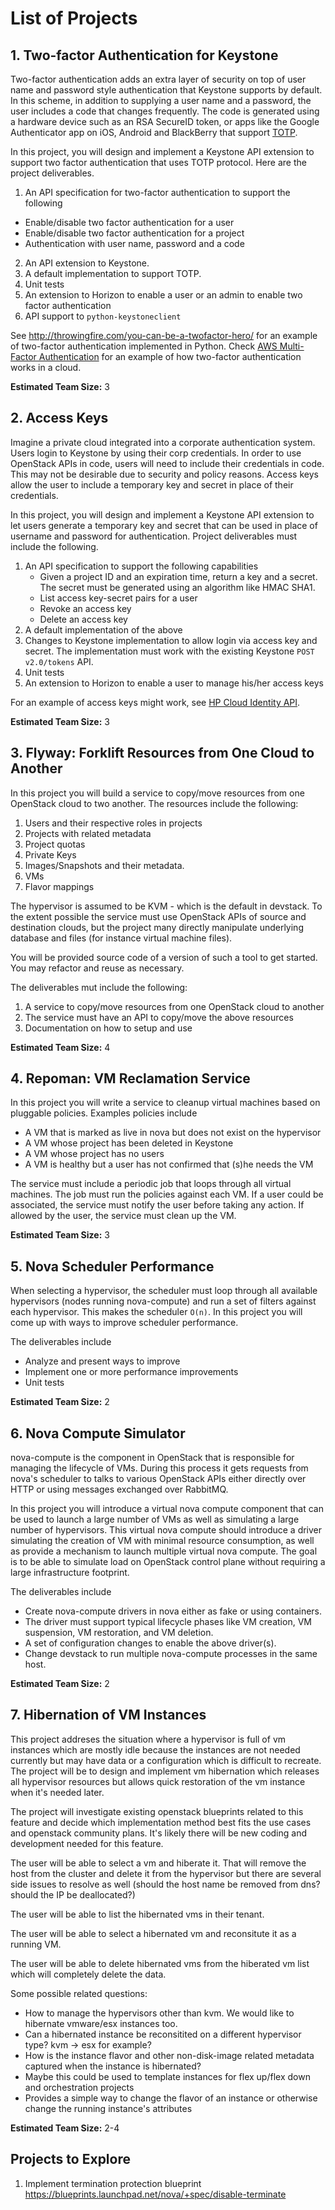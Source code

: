 # List of Projects

## 1. Two-factor Authentication for Keystone

Two-factor authentication adds an extra layer of security on top of user name
and password style authentication that Keystone supports by default. In this
scheme, in addition to supplying a user name and a password,
the user includes a code that changes frequently. The code is generated using
 a hardware device such as an RSA SecureID token, or apps like the Google
 Authenticator app on iOS, Android and BlackBerry that support
[TOTP](http://tools.ietf.org/html/rfc6238).

In this project, you will design and implement a Keystone API extension to
support two factor authentication that uses TOTP protocol. Here
are the project deliverables.

1. An API specification for two-factor authentication to support the following
  * Enable/disable two factor authentication for a user
  * Enable/disable two factor authentication for a project
  * Authentication with user name, password and a code
2. An API extension to Keystone.
3. A default implementation to support TOTP.
3. Unit tests
4. An extension to Horizon to enable a user or an admin to enable two
factor authentication
4. API support to `python-keystoneclient`

See http://throwingfire.com/you-can-be-a-twofactor-hero/ for an
example of two-factor authentication implemented in Python. Check
[AWS Multi-Factor Authentication](http://aws.amazon.com/iam/details/mfa/) for
 an example of how two-factor authentication works in a cloud.

**Estimated Team Size:** 3

## 2. Access Keys

Imagine a private cloud integrated into a corporate authentication system. 
Users login to Keystone by using their corp credentials. In order to
use OpenStack APIs in code, users will need to include their credentials in
code. This may not be desirable due to security and policy reasons. Access 
keys allow the user to include a temporary key and secret in place of their 
credentials.

In this project, you will design and implement a Keystone API extension to
let users generate a temporary key and secret that can be used in place of
username and password for authentication. Project deliverables must include
the following.

1. An API specification to support the following capabilities
   * Given a project ID and an expiration time, return a key and a secret.
   The secret must be generated using an algorithm like HMAC SHA1.
   * List access key-secret pairs for a user
   * Revoke an access key
   * Delete an access key
2. A default implementation of the above
3. Changes to Keystone implementation to allow login via access key and secret. 
   The implementation must work with the existing Keystone `POST v2.0/tokens` API.
4. Unit tests
5. An extension to Horizon to enable a user to manage his/her access keys

For an example of access keys might work, see
[HP Cloud Identity API](http://docs.hpcloud.com/api/identity).

**Estimated Team Size:** 3

## 3. Flyway: Forklift Resources from One Cloud to Another

In this project you will build a service to copy/move resources from one OpenStack 
cloud to two another. The resources include the following:

1. Users and their respective roles in projects
2. Projects with related metadata
3. Project quotas
4. Private Keys
5. Images/Snapshots and their metadata.
6. VMs
7. Flavor mappings

The hypervisor is assumed to be KVM - which is the default in devstack. To
the extent possible the service must use OpenStack APIs of source and
destination clouds, but the project many directly manipulate underlying
database and files (for instance virtual machine files).

You will be provided source code of a version of such a tool to get started.
You may refactor and reuse as necessary.

The deliverables mut include the following:

1. A service to copy/move resources from one OpenStack cloud to another
2. The service must have an API to copy/move the above resources
3. Documentation on how to setup and use

**Estimated Team Size:** 4

## 4. Repoman: VM Reclamation Service

In this project you will write a service to cleanup virtual machines based on
 pluggable policies. Examples policies include

- A VM that is marked as live in nova but does not exist on the hypervisor
- A VM whose project has been deleted in Keystone
- A VM whose project has no users
- A VM is healthy but a user has not confirmed that (s)he needs the VM

The service must include a periodic job that loops through all virtual
machines. The job must run the policies against each VM. If a user could be
associated, the service must notify the user before taking any action. If
allowed by the user, the service must clean up the VM.

**Estimated Team Size:** 3

## 5. Nova Scheduler Performance

When selecting a hypervisor, the scheduler must loop through all
available hypervisors (nodes running nova-compute) and run a set of
filters against each hypervisor. This makes the scheduler `O(n)`. In this
project you will come up with ways to improve scheduler performance.

The deliverables include

- Analyze and present ways to improve
- Implement one or more performance improvements
- Unit tests

**Estimated Team Size:** 2

## 6. Nova Compute Simulator

nova-compute is the component in OpenStack that is responsible for managing 
the lifecycle of VMs. During this process it gets requests from nova's 
scheduler to talks to various OpenStack APIs either directly over HTTP or 
using messages exchanged over RabbitMQ. 

In this project you will introduce a virtual nova compute component that can 
be used to launch a large number of VMs as well as simulating a large number 
of hypervisors. This virtual nova compute should introduce a driver simulating 
the creation of VM with minimal resource consumption, as well as provide a 
mechanism to launch multiple virtual nova compute. The goal is to be able 
to simulate load on OpenStack control plane without requiring a large 
infrastructure footprint.

The deliverables include

- Create nova-compute drivers in nova either as fake or using containers.
- The driver must support typical lifecycle phases like VM creation, VM 
  suspension, VM restoration, and VM deletion.
- A set of configuration changes to enable the above driver(s).
- Change devstack to run multiple nova-compute processes in the same host.

**Estimated Team Size:** 2


## 7. Hibernation of VM Instances

This project addreses the situation where a hypervisor is full of vm instances which are mostly idle because the instances are not needed currently but may have data or a configuration which is difficult to recreate.  The project will be to design and implement vm hibernation which releases all hypervisor resources but allows quick restoration of the vm instance when it's needed later.

The project will investigate existing openstack blueprints related to this feature and decide which implementation method best fits the use cases and openstack community plans.  It's likely there will be new coding and development needed for this feature.

The user will be able to select a vm and hiberate it.  That will remove the host from the cluster and delete it from the hypervisor but there are several side issues to resolve as well (should the host name be removed from dns? should the IP be deallocated?)

The user will be able to list the hibernated vms in their tenant.

The user will be able to select a hibernated vm and reconsitute it as a running VM.  

The user will be able to delete hibernated vms from the hiberated vm list which will completely delete the data.

Some possible related questions:
  * How to manage the hypervisors other than kvm.  We would like to hibernate vmware/esx instances too.
  * Can a hibernated instance be reconsitited on a different hypervisor type?  kvm -> esx for example?
  * How is the instance flavor and other non-disk-image related metadata captured when the instance is hibernated?
  * Maybe this could be used to template instances for flex up/flex down and orchestration projects
  * Provides a simple way to change the flavor of an instance or otherwise change the running instance's attributes

**Estimated Team Size:** 2-4

## Projects to Explore

1. Implement termination protection blueprint
   https://blueprints.launchpad.net/nova/+spec/disable-terminate


